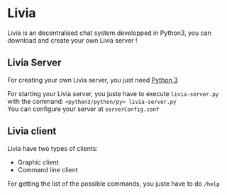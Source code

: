 # Livia
Livia is an decentralised chat system developped in Python3, you can download and create your own Livia server !

## Livia Server
For creating your own Livia server, you just need [Python 3](https://www.python.org/)

For starting your Livia server, you juste have to execute `livia-server.py` with the command: `<python3/python/py> livia-server.py`  
You can configure your server at `serverConfig.conf`

## Livia client
Livia have two types of clients:
* Graphic client
* Command line client  

For getting the list of the possible commands, you juste have to do `/help`
